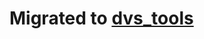 # Migrated to [dvs_tools](https://github.com/cedric-scheerlinck/dvs_tools/tree/master/dvs_hot_pixel_filter)

